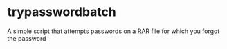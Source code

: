 # trypasswordbatch
A simple script that attempts passwords on a RAR file for which you forgot the password
